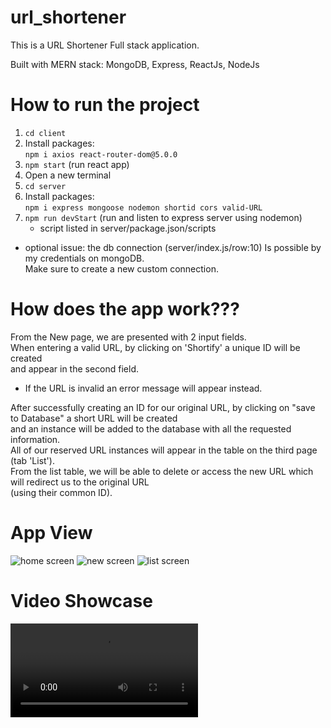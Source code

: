 # url_shortener

This is a URL Shortener Full stack application.</br>

Built with MERN stack: MongoDB, Express, ReactJs, NodeJs

# How to run the project
1. `cd client`</br>
2. Install packages: </br>
     `npm i axios react-router-dom@5.0.0` </br>
3. `npm start` (run react app)</br>
4. Open a new terminal</br>
5. `cd server`</br>
6. Install packages:</br>
     `npm i express mongoose nodemon shortid cors valid-URL`</br>
7. `npm run devStart` (run and listen to express server using nodemon)</br>
    * script listed in server/package.json/scripts</br>

* optional issue: the db connection (server/index.js/row:10) Is possible by my credentials on mongoDB.</br> Make sure to create a new custom connection.</br> 

# How does the app work???
From the New page, we are presented with 2 input fields.</br>
When entering a valid URL, by clicking on 'Shortify' a unique ID will be created</br>
and appear in the second field. </br>
* If the URL is invalid an error message will appear instead.</br>

After successfully creating an ID for our original URL, by clicking on "save to Database" a short URL will be created</br>
and an instance will be added to the database with all the requested information.</br>
All of our reserved URL instances will appear in the table on the third page (tab 'List').</br>
From the list table, we will be able to delete or access the new URL which will redirect us to the original URL</br>
(using their common ID).</br>

# App View
![home screen](https://user-images.githubusercontent.com/51449659/187610456-c822c6f2-a56f-4baf-b2d4-da0653082f34.jpg)
![new screen](https://user-images.githubusercontent.com/51449659/187610499-3626de11-2b87-423e-a3ed-02a430a6bc97.jpg)
![list screen](https://user-images.githubusercontent.com/51449659/187610519-fb4c8a36-c9be-47d8-af08-3f9892a8ef71.jpg)

# Video Showcase
![url_shortener presentation.webm](https://user-images.githubusercontent.com/51449659/187651163-4c260ecd-ee31-4447-bec4-8464b4c67a40.webm)
